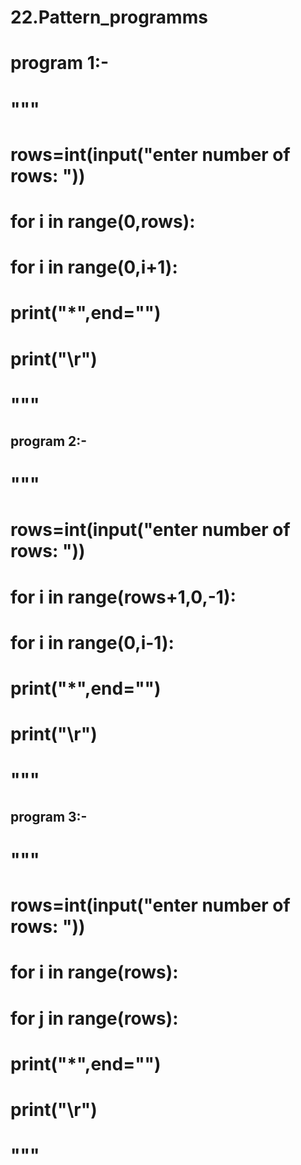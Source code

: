 # 22.Pattern_programms  
#  program 1:-
#  """
# rows=int(input("enter number of rows: "))
# for i in range(0,rows):
#     for i in range(0,i+1):
#         print("*",end="")
#     print("\r")
# """
##  program 2:-
# """
# rows=int(input("enter number of rows: "))
# for i in range(rows+1,0,-1):
#     for i in range(0,i-1): 
#         print("*",end="")
#     print("\r")
# """
##  program 3:-
# """
# rows=int(input("enter number of rows: "))
# for i in range(rows):
#     for j in range(rows):
#         print("*",end="")
#     print("\r")
# """ 
 
